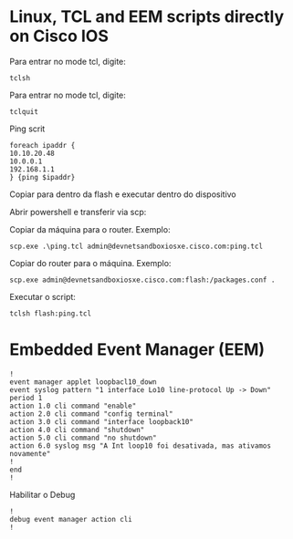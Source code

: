 # Linux, TCL and EEM scripts directly on Cisco IOS

Para entrar no mode tcl, digite:

```
tclsh
```

Para entrar no mode tcl, digite:

```
tclquit
```

Ping scrit
```
foreach ipaddr {
10.10.20.48
10.0.0.1
192.168.1.1
} {ping $ipaddr}
```

Copiar para dentro da flash e executar dentro do dispositivo

Abrir powershell e transferir via scp:

Copiar da máquina para o router. Exemplo:
```
scp.exe .\ping.tcl admin@devnetsandboxiosxe.cisco.com:ping.tcl
```

Copiar do router para o máquina. Exemplo:
```
scp.exe admin@devnetsandboxiosxe.cisco.com:flash:/packages.conf .
```

Executar o script:
```
tclsh flash:ping.tcl
```



# Embedded Event Manager (EEM) 
```
!
event manager applet loopbacl10_down
event syslog pattern "1 interface Lo10 line-protocol Up -> Down" period 1
action 1.0 cli command "enable"
action 2.0 cli command "config terminal"
action 3.0 cli command "interface loopback10"
action 4.0 cli command "shutdown"
action 5.0 cli command "no shutdown"
action 6.0 syslog msg "A Int loop10 foi desativada, mas ativamos novamente"
!
end
!
```

Habilitar o Debug

```
!
debug event manager action cli
!
```